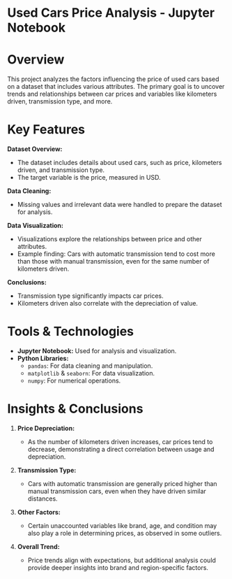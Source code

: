 # Used Cars Price Analysis - Jupyter Notebook
# Overview
This project analyzes the factors influencing the price of used cars based on a dataset that includes various attributes. The primary goal is to uncover trends and relationships between car prices and variables like kilometers driven, transmission type, and more.

# Key Features
**Dataset Overview:**
- The dataset includes details about used cars, such as price, kilometers driven, and transmission type.
- The target variable is the price, measured in USD.

**Data Cleaning:**
- Missing values and irrelevant data were handled to prepare the dataset for analysis.

**Data Visualization:**
- Visualizations explore the relationships between price and other attributes.
- Example finding: Cars with automatic transmission tend to cost more than those with manual transmission, even for the same number of kilometers driven.

**Conclusions:**
- Transmission type significantly impacts car prices.
- Kilometers driven also correlate with the depreciation of value.

# Tools & Technologies
- **Jupyter Notebook:** Used for analysis and visualization.
- **Python Libraries:**
  - `pandas`: For data cleaning and manipulation.
  - `matplotlib` & `seaborn`: For data visualization.
  - `numpy`: For numerical operations.

# Insights & Conclusions
1) **Price Depreciation:**
   - As the number of kilometers driven increases, car prices tend to decrease, demonstrating a direct correlation between usage and depreciation.

2) **Transmission Type:**
   - Cars with automatic transmission are generally priced higher than manual transmission cars, even when they have driven similar distances.

3) **Other Factors:**
   - Certain unaccounted variables like brand, age, and condition may also play a role in determining prices, as observed in some outliers.

4) **Overall Trend:**
   - Price trends align with expectations, but additional analysis could provide deeper insights into brand and region-specific factors.
